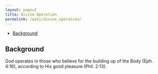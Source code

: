 ```yaml
---
layout: pagev2
title: Divine Operation
permalink: /wiki/divine_operation/
---
```

- [Background](#background)

## Background

God operates in those who believe for the building up of the Body (Eph. 4:16), according to His good pleasure (Phil. 2:13). 